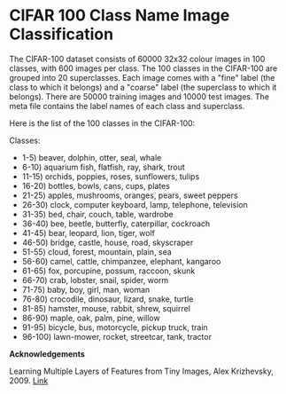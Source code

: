 # CIFAR 100 Class Name Image Classification
The CIFAR-100 dataset consists of 60000 32x32 colour images in 100 classes, with 600 images per class. The 100 classes in the CIFAR-100 are grouped into 20 superclasses. Each image comes with a "fine" label (the class to which it belongs) and a "coarse" label (the superclass to which it belongs). There are 50000 training images and 10000 test images. The meta file contains the label names of each class and superclass.

Here is the list of the 100 classes in the CIFAR-100:

Classes:
- 1-5) beaver, dolphin, otter, seal, whale
- 6-10) aquarium fish, flatfish, ray, shark, trout
- 11-15) orchids, poppies, roses, sunflowers, tulips
- 16-20) bottles, bowls, cans, cups, plates
- 21-25) apples, mushrooms, oranges, pears, sweet peppers
- 26-30) clock, computer keyboard, lamp, telephone, television
- 31-35) bed, chair, couch, table, wardrobe
- 36-40) bee, beetle, butterfly, caterpillar, cockroach
- 41-45) bear, leopard, lion, tiger, wolf
- 46-50) bridge, castle, house, road, skyscraper
- 51-55) cloud, forest, mountain, plain, sea
- 56-60) camel, cattle, chimpanzee, elephant, kangaroo
- 61-65) fox, porcupine, possum, raccoon, skunk
- 66-70) crab, lobster, snail, spider, worm
- 71-75) baby, boy, girl, man, woman
- 76-80) crocodile, dinosaur, lizard, snake, turtle
- 81-85) hamster, mouse, rabbit, shrew, squirrel
- 86-90) maple, oak, palm, pine, willow
- 91-95) bicycle, bus, motorcycle, pickup truck, train
- 96-100) lawn-mower, rocket, streetcar, tank, tractor

**Acknowledgements**

Learning Multiple Layers of Features from Tiny Images, Alex Krizhevsky, 2009. [Link](https://www.cs.toronto.edu/~kriz/learning-features-2009-TR.pdf)

